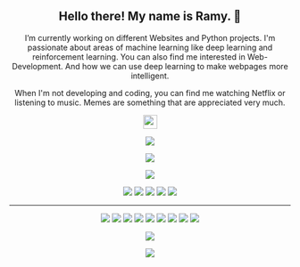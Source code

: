 <!--- <p align="center">
<img  width="800" height="400" src="gif">
--></p>
<h2 align="center">Hello there! My name is Ramy. 👋</h2>
<p align="center"> I’m currently working on different Websites and Python projects. I'm passionate about areas of machine learning like deep learning and reinforcement learning. You can also find me interested in Web-Development. And how we can use deep learning to make webpages more intelligent.
</p>

<p align="center">When I'm not developing and coding, you can find me watching Netflix or listening to music. Memes are something that are appreciated very much. </p>

<p align="center">

<a href="https://www.instagram.com/ramynsn/">
<img src="https://img.shields.io/badge/instagram-%23E4405F.svg?&style=for-the-badge&logo=instagram&logoColor=white" height=25></a> 
</p>

<p align=center>

<img src="https://komarev.com/ghpvc/?username=Ramy-Zemo&color=green">

</p>

<p align=center>
  <a href="https://github.com/Ramy-Zemo?tab=repositories">
    <img src="https://badges.pufler.dev/repos/Ramy-Zemo?style=flat-square&color=black&logo=github">
  </a>
</p>
<p align="center">
<a href="https://github.com/Ramy-Zemo"><img src="https://img.shields.io/github/followers/Ramy-Zemo?style=social"></a>
</p>
<p align="center">
<img src="https://img.shields.io/badge/Machine Learning-green"> <img src="https://img.shields.io/badge/Deep Learning-red"> <img src="https://img.shields.io/badge/Computer Vision-magenta"> <img src="https://img.shields.io/badge/Natural Language Processing-yellow"> <img src="https://img.shields.io/badge/Reinforcement Learning-blue"> 
</p>
<hr>
<p align="center">
<img src="https://img.shields.io/badge/c++%20-%2300599C.svg?&style=for-the-badge&logo=c%2B%2B&ogoColor=white"/>
<img src="https://img.shields.io/badge/python%20-%2314354C.svg?&style=for-the-badge&logo=python&logoColor=white"/>
<img src="https://img.shields.io/badge/javascript%20-%23323330.svg?&style=for-the-badge&logo=javascript&logoColor=%23F7DF1E"/>
<img src="https://img.shields.io/badge/html5%20-%23E34F26.svg?&style=for-the-badge&logo=html5&logoColor=white"/>
<img src="https://img.shields.io/badge/css3%20-%231572B6.svg?&style=for-the-badge&logo=css3&logoColor=white"/>
<img src="https://img.shields.io/badge/git%20-%23F05033.svg?&style=for-the-badge&logo=git&logoColor=white"/>
<img src="https://img.shields.io/badge/github%20-%23121011.svg?&style=for-the-badge&logo=github&logoColor=white"/>
<img src="https://img.shields.io/badge/TensorFlow%20-%23FF6F00.svg?&style=for-the-badge&logo=TensorFlow&logoColor=white" />
<img src="https://img.shields.io/badge/Keras%20-%23D00000.svg?&style=for-the-badge&logo=Keras&logoColor=white"/> 
</p>

<p align=center>  
  <img align=center src="https://github-readme-stats.vercel.app/api?username=Ramy-Zemo&show_icons=true&theme=radical">
</p>

<p align=center>  
  <img align=center src="https://github-readme-stats.vercel.app/api/top-langs/?username=ramy-zemo&theme=radical">
</p>
